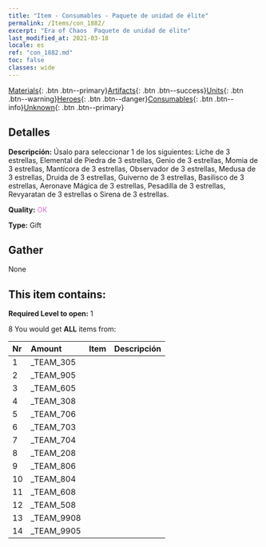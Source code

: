```yaml
---
title: "Item - Consumables - Paquete de unidad de élite"
permalink: /Items/con_1882/
excerpt: "Era of Chaos  Paquete de unidad de élite"
last_modified_at: 2021-03-18
locale: es
ref: "con_1882.md"
toc: false
classes: wide
---
```

 [Materials](/es/Items/){: .btn .btn--primary}[Artifacts](/es/Items/Artifacts/){: .btn .btn--success}[Units](/es/Items/Units/){: .btn .btn--warning}[Heroes](/es/Items/Heroes/){: .btn .btn--danger}[Consumables](/es/Items/Consumables/){: .btn .btn--info}[Unknown](/es/Items/Unknown/){: .btn .btn--primary}

## Detalles
 **Descripción:** Úsalo para seleccionar 1 de los siguientes: Liche de 3 estrellas, Elemental de Piedra de 3 estrellas, Genio de 3 estrellas, Momia de 3 estrellas, Mantícora de 3 estrellas, Observador de 3 estrellas, Medusa de 3 estrellas, Druida de 3 estrellas, Guiverno de 3 estrellas, Basilisco de 3 estrellas, Aeronave Mágica de 3 estrellas, Pesadilla de 3 estrellas, Revyaratan de 3 estrellas o Sirena de 3 estrellas.

 **Quality:** <span style="color: #DA70D6">OK</span>

 **Type:** Gift

## Gather

  None

## This item contains:

 **Required Level to open:** 1

 8 You would get **ALL** items  from:

  | Nr | Amount |     Item    | Descripción |
  |:---|:-------|:------------|:-----------:|
  | 1 | _TEAM_305 | 
  | 2 | _TEAM_905 | 
  | 3 | _TEAM_605 | 
  | 4 | _TEAM_308 | 
  | 5 | _TEAM_706 | 
  | 6 | _TEAM_703 | 
  | 7 | _TEAM_704 | 
  | 8 | _TEAM_208 | 
  | 9 | _TEAM_806 | 
  | 10 | _TEAM_804 | 
  | 11 | _TEAM_608 | 
  | 12 | _TEAM_508 | 
  | 13 | _TEAM_9908 | 
  | 14 | _TEAM_9905 | 
